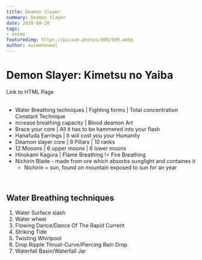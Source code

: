 ```yaml
---
title: Deamon Slayer
summary: Deamon Slayer
date: 2020-08-28
tags:
- anime
featuredimg: https://picsum.photos/800/500.webp
author: avimehenwal
---
```


# Demon Slayer: Kimetsu no Yaiba

<NuxtLink to="/ds"> Link to HTML Page </NuxtLink> <br> <br>

* Water Breathing techniques | Fighting forms | Total concentration Constant Technique
* ncrease breathing capacity | Blood deamon Art
* Brace your core | All it has to be hammered into your flash
* Hanafuda Earrings | It will cost you your Humanity
* Deamon slayer core | 9 Pillars | 10 ranks
* 12 Mooons | 6 upper moons | 6 lower moons
* Hinokami Kagura | Flame Breathing != Fire Breathing
* Nichirin Blade - made from ore which absorbs sunglight and containes it
  * Nichirin = sun, found on mountain exposed to sun for an year

<br>

## Water Breathing techniques

1. Water Surface slash
2. Water wheel
3. Flowing Dance/Dance Of The Rapid Current
4. Striking Tide
5. Twisting Whirlpool
6. Drop Ripple Thrust-Curve/Piercing Rain Drop
7. Waterfall Basin/Waterfall Jar
